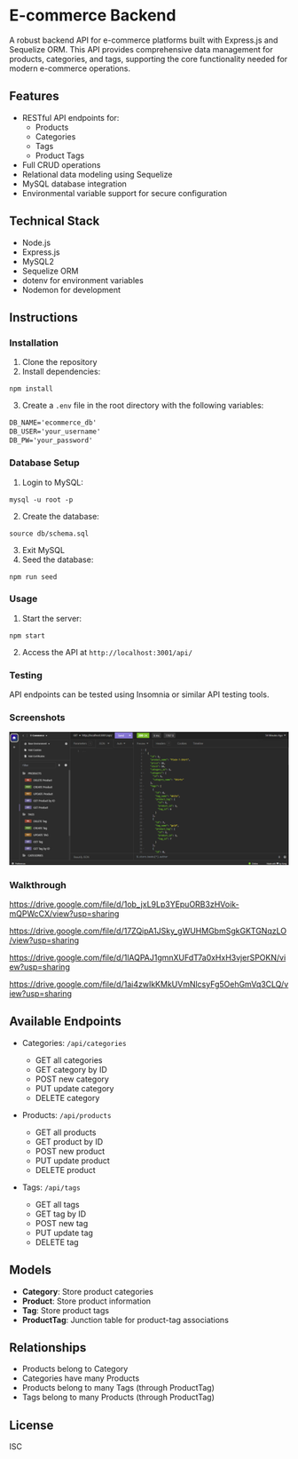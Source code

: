 # E-commerce Backend 

A robust backend API for e-commerce platforms built with Express.js and Sequelize ORM. This API provides comprehensive data management for products, categories, and tags, supporting the core functionality needed for modern e-commerce operations.

## Features

- RESTful API endpoints for:
    - Products
    - Categories
    - Tags
    - Product Tags
- Full CRUD operations
- Relational data modeling using Sequelize
- MySQL database integration
- Environmental variable support for secure configuration

## Technical Stack

- Node.js
- Express.js
- MySQL2
- Sequelize ORM
- dotenv for environment variables
- Nodemon for development

## Instructions
### Installation

1. Clone the repository
2. Install dependencies:
```
npm install
```
3. Create a `.env` file in the root directory with the following variables:
```
DB_NAME='ecommerce_db'
DB_USER='your_username'
DB_PW='your_password'
```

### Database Setup

1. Login to MySQL:
```
mysql -u root -p
```
2. Create the database:
```
source db/schema.sql
```
3. Exit MySQL
4. Seed the database:
```
npm run seed
```

### Usage
1. Start the server:
```
npm start
```
2. Access the API at `http://localhost:3001/api/`

### Testing
API endpoints can be tested using Insomnia or similar API testing tools.

### Screenshots

![1](./assets/p13.png)

### Walkthrough

https://drive.google.com/file/d/1ob_jxL9Lp3YEpuORB3zHVoik-mQPWcCX/view?usp=sharing

https://drive.google.com/file/d/17ZQipA1JSky_gWUHMGbmSgkGKTGNqzLO/view?usp=sharing

https://drive.google.com/file/d/1lAQPAJ1gmnXUFdT7a0xHxH3vjerSPOKN/view?usp=sharing

https://drive.google.com/file/d/1ai4zwIkKMkUVmNlcsyFg5OehGmVq3CLQ/view?usp=sharing

## Available Endpoints

- Categories: `/api/categories`
    - GET all categories
    - GET category by ID
    - POST new category
    - PUT update category
    - DELETE category

- Products: `/api/products`
    - GET all products
    - GET product  by ID
    - POST new product
    - PUT update product
    - DELETE product

- Tags: `/api/tags`

    - GET all tags
    - GET tag by ID
    - POST new tag
    - PUT update tag
    - DELETE tag

## Models

- **Category**: Store product categories
- **Product**: Store product information
- **Tag**: Store product tags
- **ProductTag**: Junction table for product-tag associations

## Relationships

- Products belong to Category
- Categories have many Products
- Products belong to many Tags (through ProductTag)
- Tags belong to many Products (through ProductTag)

## License
ISC